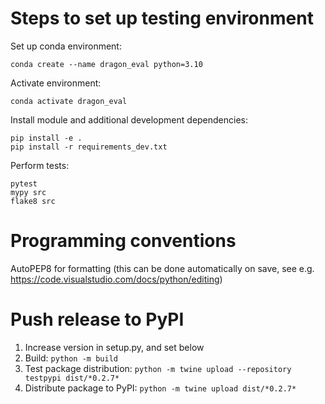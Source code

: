 # Steps to set up testing environment

Set up conda environment:
```
conda create --name dragon_eval python=3.10
```

Activate environment:
```
conda activate dragon_eval
```

Install module and additional development dependencies:
```
pip install -e .
pip install -r requirements_dev.txt
```

Perform tests:
```
pytest
mypy src
flake8 src
```

# Programming conventions
AutoPEP8 for formatting (this can be done automatically on save, see e.g. https://code.visualstudio.com/docs/python/editing)

# Push release to PyPI
1. Increase version in setup.py, and set below
2. Build: `python -m build`
3. Test package distribution: `python -m twine upload --repository testpypi dist/*0.2.7*`
4. Distribute package to PyPI: `python -m twine upload dist/*0.2.7*`
